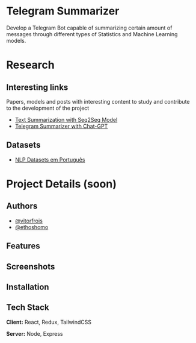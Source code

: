 # Telegram Summarizer
Develop a Telegram Bot capable of summarizing certain amount of messages through different types of Statistics and Machine Learning models. 

# Research
## Interesting links 
Papers, models and posts with interesting content to study and contribute to the development of the project
- [Text Summarization with Seq2Seq Model](https://www.kaggle.com/code/sandeepbhogaraju/text-summarization-with-seq2seq-model)
- [Telegram Summarizer with Chat-GPT](https://medium.com/hyperskill/telegram-conversation-summarizer-bot-with-chatgpt-and-flask-quart-bb2e19884c)

## Datasets
- [NLP Datasets em Português](https://forum.ailab.unb.br/t/datasets-em-portugues/251)


# Project Details (soon)
## Authors

- [@vitorfrois](https://www.github.com/vitorfrois)
- [@ethoshomo](https://github.com/ethoshomo/)

## Features

## Screenshots

## Installation

## Tech Stack

**Client:** React, Redux, TailwindCSS

**Server:** Node, Express
